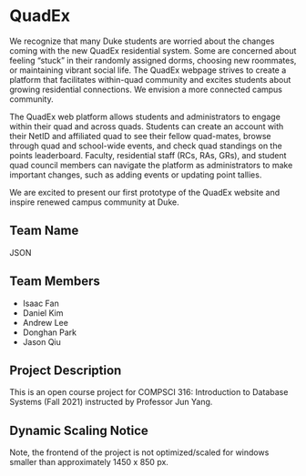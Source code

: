 # QuadEx

We recognize that many Duke students are worried about the changes coming with the new QuadEx residential system. Some are concerned about feeling “stuck” in their randomly assigned dorms, choosing new roommates, or maintaining vibrant social life. The QuadEx webpage strives to create a platform that facilitates within-quad community and excites students about growing residential connections. We envision a more connected campus community.

The QuadEx web platform allows students and administrators to engage within their quad and across quads. Students can create an account with their NetID and affiliated quad to see their fellow quad-mates, browse through quad and school-wide events, and check quad standings on the points leaderboard. Faculty, residential staff (RCs, RAs, GRs), and student quad council members can navigate the platform as administrators to make important changes, such as adding events or updating point tallies.

We are excited to present our first prototype of the QuadEx website and inspire renewed campus community at Duke.

## Team Name
JSON

## Team Members
- Isaac Fan
- Daniel Kim
- Andrew Lee
- Donghan Park
- Jason Qiu

## Project Description
This is an open course project for COMPSCI 316: Introduction to Database Systems (Fall 2021) instructed by Professor Jun Yang.

## Dynamic Scaling Notice
Note, the frontend of the project is not optimized/scaled for windows smaller than approximately 1450 x 850 px.
